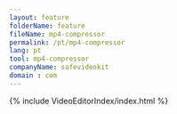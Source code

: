 ```yaml
---
layout: feature
folderName: feature
fileName: mp4-compressor
permalink: /pt/mp4-compressor
lang: pt
tool: mp4-compressor
companyName: safevideokit
domain : com
---
```


{% include VideoEditorIndex/index.html %}

   